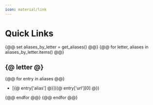 ```yaml
---
icon: material/link
---
```


# Quick Links

{@@ set aliases_by_letter = get_aliases() @@}
{@@ for letter, aliases in aliases_by_letter.items() @@}
## {@ letter @}
{@@ for entry in aliases @@}

- [{@ entry['alias'] @}]({@ entry['url'][0] @})

{@@ endfor @@}
{@@ endfor @@}
